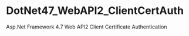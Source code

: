 # DotNet47_WebAPI2_ClientCertAuth
Asp.Net Framework 4.7 Web API2 Client Certificate Authentication 
